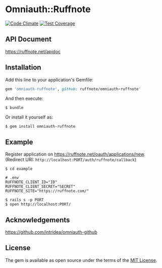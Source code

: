 # Omniauth::Ruffnote

[![Code Climate](https://codeclimate.com/github/ruffnote/omniauth-ruffnote/badges/gpa.svg)](https://codeclimate.com/github/ruffnote/omniauth-ruffnote)
[![Test Coverage](https://codeclimate.com/github/ruffnote/omniauth-ruffnote/badges/coverage.svg)](https://codeclimate.com/github/ruffnote/omniauth-ruffnote/coverage)

## API Document

https://ruffnote.net/apidoc

## Installation

Add this line to your application's Gemfile:

```ruby
gem 'omniauth-ruffnote', github: ruffnote/omniauth-ruffnote'
```

And then execute:

    $ bundle

Or install it yourself as:

    $ gem install omniauth-ruffnote

## Example

Register application on https://ruffnote.net/oauth/applications/new.  
(Redirect URI: `http://localhost:PORT/auth/ruffnote/callback`)

```
$ cd example

# .env
RUFFNOTE_CLIENT_ID="ID"
RUFFNOTE_CLIENT_SECRET="SECRET"
RUFFNOTE_SITE="https://ruffnote.com/"

$ rails s -p PORT
$ open http://localhost:PORT/
```

## Acknowledgements

https://github.com/intridea/omniauth-github

## License

The gem is available as open source under the terms of the [MIT License](http://opensource.org/licenses/MIT).

